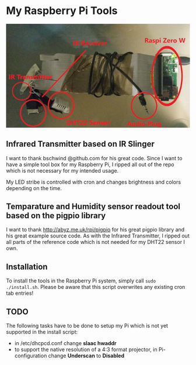 My Raspberry Pi Tools
=====================

![My Raspberry Pi](myraspi.jpg)

Infrared Transmitter based on IR Slinger
----------------------------------------

I want to thank bschwind @github.com for his great code. Since I want to have a simple tool
box for my Raspberry Pi, I ripped all out of the repo which is not necessary for my intended usage.

My LED stribe is controlled with cron and changes brightness and colors depending on the time.


Temparature and Humidity sensor readout tool based on the pigpio library
------------------------------------------------------------------------

I want to thank http://abyz.me.uk/rpi/pigpio for his great pigpio library and his great example
source code. As with the Infrared Transmitter, I ripped out all parts of the reference code which
is not needed for my DHT22 sensor I own.


Installation
------------

To install the tools in the Raspberry Pi system, simply call `sudo ./install.sh`. Please be
aware that this script overwrites any existing cron tab entries!


TODO
----

The following tasks have to be done to setup my Pi which is not yet supported in the install script:
- in /etc/dhcpcd.conf change **slaac hwaddr**
- to support the native resolution of a 4:3 format projector, in Pi-configuration change **Underscan** to **Disabled**
